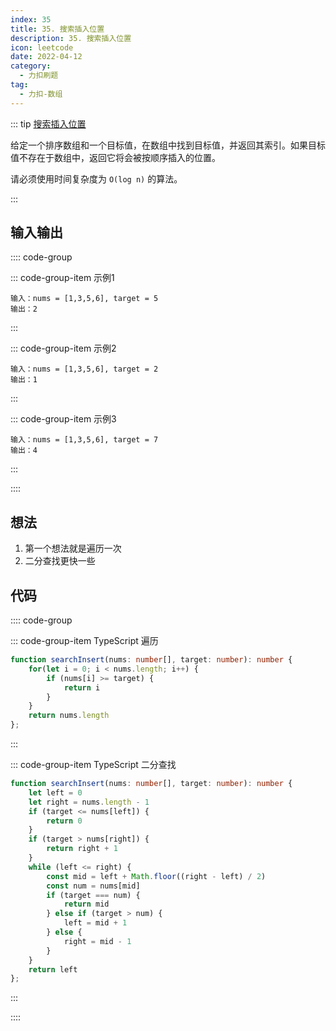 ```yaml
---
index: 35
title: 35. 搜索插入位置
description: 35. 搜索插入位置
icon: leetcode
date: 2022-04-12
category:
  - 力扣刷题
tag:
  - 力扣-数组
---
```


::: tip <a href="https://leetcode-cn.com/problems/search-insert-position/" target="_blank">搜索插入位置</a>  <Badge text="简单" type="tip"/>

给定一个排序数组和一个目标值，在数组中找到目标值，并返回其索引。如果目标值不存在于数组中，返回它将会被按顺序插入的位置。

请必须使用时间复杂度为 `O(log n)` 的算法。

:::

## 输入输出

:::: code-group

::: code-group-item 示例1

```
输入：nums = [1,3,5,6], target = 5
输出：2
```

:::

::: code-group-item 示例2

```
输入：nums = [1,3,5,6], target = 2
输出：1
```

:::

::: code-group-item 示例3

```
输入：nums = [1,3,5,6], target = 7
输出：4
```

:::

::::

## 想法

1. 第一个想法就是遍历一次
2. 二分查找更快一些

## 代码

:::: code-group

::: code-group-item TypeScript 遍历

```ts
function searchInsert(nums: number[], target: number): number {
    for(let i = 0; i < nums.length; i++) {
        if (nums[i] >= target) {
            return i
        }
    }
    return nums.length
};
```

:::

::: code-group-item TypeScript 二分查找

```ts
function searchInsert(nums: number[], target: number): number {
    let left = 0
    let right = nums.length - 1
    if (target <= nums[left]) {
        return 0
    }
    if (target > nums[right]) {
        return right + 1
    }
    while (left <= right) {
        const mid = left + Math.floor((right - left) / 2)
        const num = nums[mid]
        if (target === num) {
            return mid
        } else if (target > num) {
            left = mid + 1
        } else {
            right = mid - 1
        }
    }
    return left
};
```

:::

::::